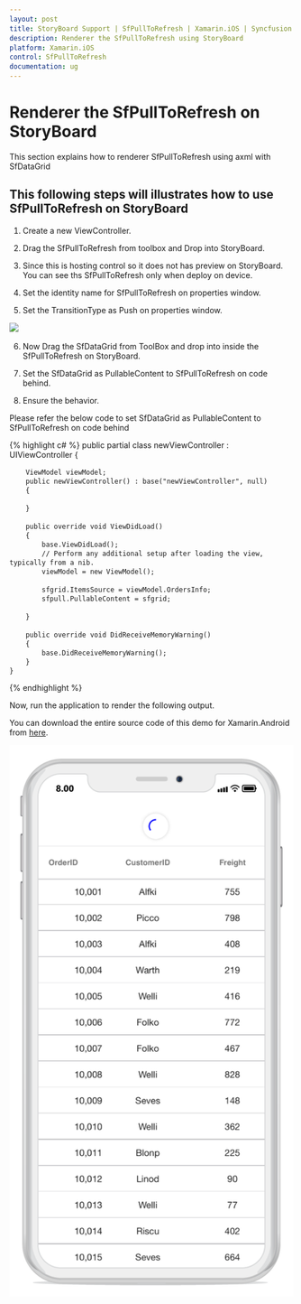 ```yaml
---
layout: post
title: StoryBoard Support | SfPullToRefresh | Xamarin.iOS | Syncfusion
description: Renderer the SfPullToRefresh using StoryBoard
platform: Xamarin.iOS
control: SfPullToRefresh
documentation: ug
--- 
```


# Renderer the SfPullToRefresh on StoryBoard

This section explains how to renderer SfPullToRefresh using axml with SfDataGrid

## This following steps will illustrates how to use SfPullToRefresh on StoryBoard

1. Create a new  ViewController. 

2. Drag the SfPullToRefresh from toolbox and Drop into StoryBoard. 

3. Since this is hosting control so it does not has preview on StoryBoard. You can see ths SfPullToRefresh only when deploy on device.

4. Set the identity name  for SfPullToRefresh on properties window.

5. Set the TransitionType as Push on properties window.

![](GettingStarted_images/StoryBoard_support_TransitionType_SfPullToRefresh_ios.jpg)

6. Now Drag the SfDataGrid from ToolBox and drop into inside the SfPullToRefresh on StoryBoard.

8. Set the SfDataGrid as PullableContent to SfPullToRefresh on code behind.

9. Ensure the behavior.

Please refer the below code to set SfDataGrid as PullableContent to SfPullToRefresh on code behind

{% highlight c# %}
    public partial class newViewController : UIViewController
    {
     

        ViewModel viewModel;
        public newViewController() : base("newViewController", null)
        {
            
        }

        public override void ViewDidLoad()
        {
            base.ViewDidLoad();
            // Perform any additional setup after loading the view, typically from a nib.
            viewModel = new ViewModel();
           
            sfgrid.ItemsSource = viewModel.OrdersInfo;
            sfpull.PullableContent = sfgrid;
           
        }

        public override void DidReceiveMemoryWarning()
        {
            base.DidReceiveMemoryWarning();
        }
    }
{% endhighlight %}

Now, run the application to render the following output.

You can download the entire source code of this demo for Xamarin.Android from [here](http://www.syncfusion.com/downloads/support/directtrac/general/ze/StoryBoard_Support_SfPullToRefresh_iOS1723365924).

![](feature_images/storyboard_support_sfpulltorefresh.png)


